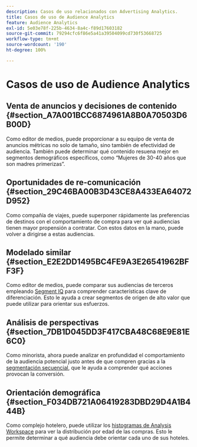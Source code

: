 ```yaml
---
description: Casos de uso relacionados con Advertising Analytics.
title: Casos de uso de Audience Analytics
feature: Audience Analytics
exl-id: 5e03e78f-225b-4634-8a4c-f89d17603182
source-git-commit: 79294cfc6f86e5a41a39504099cd730f53668725
workflow-type: tm+mt
source-wordcount: '190'
ht-degree: 100%

---
```


# Casos de uso de Audience Analytics

## Venta de anuncios y decisiones de contenido {#section_A7A001BCC6874961A8B0A70503D6B00D}

Como editor de medios, puede proporcionar a su equipo de venta de anuncios métricas no solo de tamaño, sino también de efectividad de audiencia. También puede determinar qué contenido resuena mejor en segmentos demográficos específicos, como “Mujeres de 30-40 años que son madres primerizas”.

## Oportunidades de re-comunicación {#section_29C46BA00B3D43CE8A433EA64072D952}

Como compañía de viajes, puede superponer rápidamente las preferencias de destinos con el comportamiento de compra para ver qué audiencias tienen mayor propensión a contratar. Con estos datos en la mano, puede volver a dirigirse a estas audiencias.

## Modelado similar {#section_E2E2DD1495BC4FE9A3E26541962BFF3F}

Como editor de medios, puede comparar sus audiencias de terceros empleando [Segment IQ](https://experienceleague.adobe.com/docs/analytics/analyze/analysis-workspace/panels/segment-comparison/segment-comparison.html?lang=es) para comprender características clave de diferenciación. Esto le ayuda a crear segmentos de origen de alto valor que puede utilizar para orientar sus esfuerzos.

## Análisis de perspectivas {#section_7DB1D045DD3F417CBA48C68E9E81E6C0}

Como minorista, ahora puede analizar en profundidad el comportamiento de la audiencia potencial justo antes de que compren gracias a la [segmentación secuencial](https://experienceleague.adobe.com/docs/analytics/components/segmentation/segmentation-workflow/seg-sequential-build.html?lang=es), que le ayuda a comprender qué acciones provocan la conversión.

## Orientación demográfica {#section_F034DB721A06419283DBD29D4A1B444B}

Como complejo hotelero, puede utilizar los [histogramas de Analysis Workspace](https://experienceleague.adobe.com/docs/analytics/analyze/analysis-workspace/visualizations/histogram.html?lang=es) para ver la distribución por edad de las compras. Esto le permite determinar a qué audiencia debe orientar cada uno de sus hoteles.
